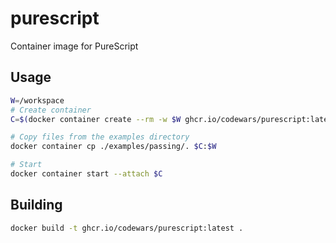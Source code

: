 # purescript

Container image for PureScript

## Usage

```bash
W=/workspace
# Create container
C=$(docker container create --rm -w $W ghcr.io/codewars/purescript:latest spago test)

# Copy files from the examples directory
docker container cp ./examples/passing/. $C:$W

# Start
docker container start --attach $C
```

## Building

```bash
docker build -t ghcr.io/codewars/purescript:latest .
```
